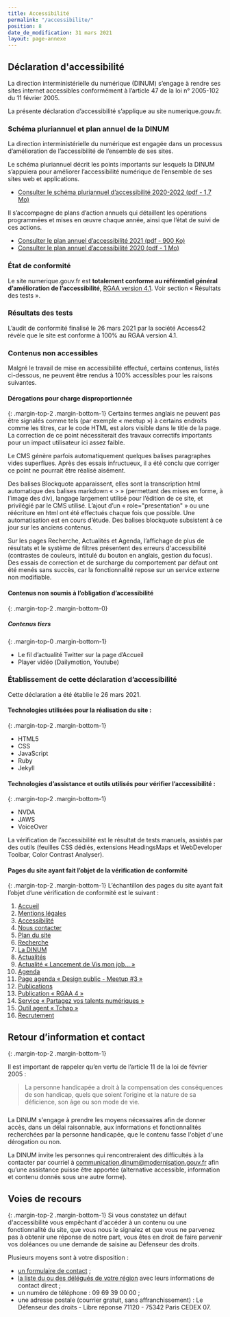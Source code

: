 ```yaml
---
title: Accessibilité
permalink: "/accessibilite/"
position: 8
date_de_modification: 31 mars 2021
layout: page-annexe
---
```


## Déclaration d'accessibilité
La direction interministérielle du numérique (DINUM) s’engage à rendre ses sites internet accessibles conformément à l’article 47 de la loi n° 2005-102 du 11 février 2005.

La présente déclaration d’accessibilité s’applique au site numerique.gouv.fr.

### Schéma pluriannuel et plan annuel de la DINUM
La direction interministérielle du numérique est engagée dans un processus d’amélioration de l’accessibilité de l’ensemble de ses sites.

Le schéma pluriannuel décrit les points importants sur lesquels la DINUM s’appuiera pour améliorer l’accessibilité numérique de l’ensemble de ses sites web et applications.
* [Consulter le schéma pluriannuel d’accessibilité 2020-2022 (pdf - 1,7 Mo)](/uploads/DINUM_SchemaPluriannuel_2020.pdf)

Il s’accompagne de plans d’action annuels qui détaillent les opérations programmées et mises en œuvre chaque année, ainsi que l’état de suivi de ces actions.
* [Consulter le plan annuel d’accessibilité 2021 (pdf - 900 Ko)](/uploads/DINUM-plan-annuel-2021.pdf)
* [Consulter le plan annuel d’accessibilité 2020 (pdf - 1 Mo)](/uploads/DINUM_PlanAnnuel_2020.pdf)

### État de conformité
Le site numerique.gouv.fr est **totalement conforme au référentiel général d’amélioration de l’accessibilité**, [RGAA version 4.1](/publications/rgaa-accessibilite/).
Voir section « Résultats des tests ».

### Résultats des tests
L’audit de conformité finalisé le 26 mars 2021 par la société Access42 révèle que le site est conforme à 100% au RGAA version 4.1. 

### Contenus non accessibles
Malgré le travail de mise en accessibilité effectué, certains contenus, listés ci-dessous, ne peuvent être rendus à 100% accessibles pour les raisons suivantes.

#### Dérogations pour charge disproportionnée
{: .margin-top-2 .margin-bottom-1}
Certains termes anglais ne peuvent pas être signalés comme tels (par exemple « <span lang="en">meetup</span> ») à certains endroits comme les titres, car le code HTML est alors visible dans le <span lang="en">title</span> de la page. La correction de ce point nécessiterait des travaux correctifs importants pour un impact utilisateur ici assez faible.

Le CMS génère parfois automatiquement quelques balises paragraphes vides superflues. Après des essais infructueux, il a été conclu que corriger ce point ne pourrait être réalisé aisément.

Des balises <span lang="en">Blockquote</span>  apparaissent, elles sont la transcription html automatique des balises markdown « > » (permettant  des mises en forme, à l’image des div), langage largement utilisé pour l’édition de ce site, et privilégié par le CMS utilisé. L’ajout d’un « role="presentation" » ou une réécriture en html ont été effectués chaque fois que possible. Une automatisation est en cours d’étude. Des balises <span lang="en">blockquote</span> subsistent à ce jour sur les anciens contenus.

Sur les pages Recherche, Actualités et Agenda, l’affichage de plus de résultats et le système de filtres présentent des erreurs d'accessibilité (contrastes de couleurs, intitulé du bouton en anglais, gestion du focus). Des essais de correction et de surcharge du comportement par défaut ont été menés sans succès, car la fonctionnalité repose sur un service externe non modifiable.  


#### Contenus non soumis à l’obligation d’accessibilité
{: .margin-top-2 .margin-bottom-0}
##### Contenus tiers
{: .margin-top-0 .margin-bottom-1}
* Le fil d’actualité Twitter sur la page d’Accueil
* Player vidéo (<span lang="en">Dailymotion, Youtube</span>)

### Établissement de cette déclaration d’accessibilité
Cette déclaration a été établie le 26 mars 2021. 

#### Technologies utilisées pour la réalisation du site :
{: .margin-top-2 .margin-bottom-1}
* HTML5
* CSS
* JavaScript
* Ruby
* Jekyll

#### Technologies d’assistance et outils utilisés pour vérifier l’accessibilité :
{: .margin-top-2 .margin-bottom-1}
* NVDA
* <span lang="en">JAWS</span>
* <span lang="en">VoiceOver</span>

La vérification de l’accessibilité est le résultat de tests manuels, assistés par des outils (feuilles CSS dédiés, extensions <span lang="en">HeadingsMaps</span> et <span lang="en">WebDeveloper Toolbar, Color Contrast Analyser</span>).

#### Pages du site ayant fait l’objet de la vérification de conformité
{: .margin-top-2 .margin-bottom-1}
L’échantillon des pages du site ayant fait l’objet d’une vérification de conformité est le suivant :
1. [Accueil](https://www.numerique.gouv.fr/)
2. [Mentions légales](/mentions-legales/) 	
3. [Accessibilité](/accessibilite/)
4. [Nous contacter](https://www.numerique.gouv.fr/contact/)
5. [Plan du site](https://www.numerique.gouv.fr/plan-du-site/)
6. [Recherche](https://www.numerique.gouv.fr/rechercher/?query=projet)
7. [La DINUM](https://www.numerique.gouv.fr/dinum/)
8. [Actualités](https://www.numerique.gouv.fr/actualites/)
9. [Actualité « Lancement de Vis mon job... » ](https://www.numerique.gouv.fr/actualites/lancement-de-vis-mon-job-des-etudiants-a-la-rencontre-des-professionnels-du-numerique-de-letat/)
10. [Agenda](https://www.numerique.gouv.fr/agenda/)
11. [Page agenda « Design public - <span lang="en">Meetup</span> #3 »](https://www.numerique.gouv.fr/agenda/design-public-meetup-3/)
12. [Publications](https://www.numerique.gouv.fr/publications/)
13. [Publication « RGAA 4 »](https://www.numerique.gouv.fr/publications/rgaa-accessibilite/methode/criteres/)
14. [Service « Partagez vos talents numériques »](https://www.numerique.gouv.fr/services/partagez-vos-talents-numeriques/)	
15. [Outil agent « Tchap »](https://www.numerique.gouv.fr/outils-agents/tchap-messagerie-instantanee-etat/)
16. [Recrutement](https://www.numerique.gouv.fr/rejoignez-nous/)

## Retour d’information et contact
{: .margin-top-2 .margin-bottom-1}
<p style="margin-bottom: 0px">Il est important de rappeler qu’en vertu de l’article 11 de la loi de février 2005 :</p>
<blockquote class="citation" style="margin-bottom: 25px; margin-top: 0px"><p>La personne handicapée a droit à la compensation des conséquences de son handicap, quels que soient l’origine et la nature de sa déficience, son âge ou son mode de vie.</p></blockquote>
La DINUM s'engage à prendre les moyens nécessaires afin de donner accès, dans un délai raisonnable, aux informations et fonctionnalités recherchées par la personne handicapée, que le contenu fasse l'objet d'une dérogation ou non.

La DINUM invite les personnes qui rencontreraient des difficultés à la contacter  par courriel à [communication.dinum@modernisation.gouv.fr](mailto:communication.dinum@modernisation.gouv.fr) afin qu’une assistance puisse être apportée (alternative accessible, information et contenu donnés sous une autre forme).

## Voies de recours
{: .margin-top-2 .margin-bottom-1}
Si vous constatez un défaut d'accessibilité vous empêchant d'accéder à un contenu ou une fonctionnalité du site, que vous nous le signalez et que vous ne parvenez pas à obtenir une réponse de notre part, vous êtes en droit de faire parvenir vos doléances ou une demande de saisine au Défenseur des droits.

Plusieurs moyens sont à votre disposition :
* [un formulaire de contact](https://formulaire.defenseurdesdroits.fr/defenseur/code/afficher.php?ETAPE=informations) ;
* [la liste du ou des délégués de votre région](http://www.defenseurdesdroits.fr/office/) avec leurs informations de contact direct ;
* un numéro de téléphone : 09 69 39 00 00 ;
* une adresse postale (courrier gratuit, sans affranchissement) : Le Défenseur des droits - Libre réponse 71120 - 75342 Paris CEDEX 07.

